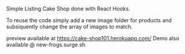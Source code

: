 Simple Listing Cake Shop done with React Hooks.

To reuse the code simply add a new image folder for products and subsiquently 
change the array of images to match.


preview available at https://cake-shop101.herokuapp.com/
Demo also available @  new-frogs.surge.sh